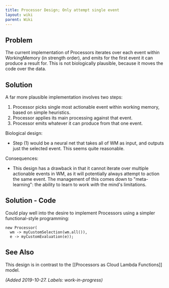 ```yaml
---
title: Processor Design; Only attempt single event
layout: wiki
parent: Wiki
---
```


## Problem
The current implementation of Processors iterates over each event within WorkingMemory (in strength order), and emits for the first event it can produce a result for. This is not biologically plausible, because it moves the code over the data.

## Solution
A far more plausible implementation involves two steps:
1. Processor picks single most actionable event within working memory, based on simple heuristics.
2. Processor applies its main processing against that event.
3. Processor emits whatever it can produce from that one event.

Biological design:
* Step (1) would be a neural net that takes all of WM as input, and outputs just the selected event. This seems quite reasonable.

Consequences:
* This design has a drawback in that it cannot iterate over multiple actionable events in WM, as it will potentially always attempt to action the same event. The management of this comes down to "meta-learning": the ability to learn to work _with_ the mind's limitations.

## Solution - Code
Could play well into the desire to implement Processors using a simpler functional-style programming:
```
new Processor(
  wm -> myCustomSelection(wm.all()),
  e -> myCustomEvaluation(e));
```

## See Also
This design is in contrast to the [[Processors as Cloud Lambda Functions]] model.

_(Added 2019-10-27. Labels: work-in-progress)_